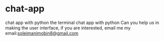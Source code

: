 # chat-app
chat app with python
the terminal chat app with python Can you help us in making the user interface, if you are interested, email me
my email:soleimanimobin8@gmail.com
